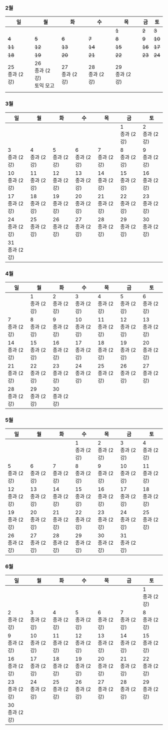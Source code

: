 
### 2월

| 일             | 월                      | 화             | 수             | 목             | 금      | 토      |
| ------------- | ---------------------- | ------------- | ------------- | ------------- | ------ | ------ |
|               |                        |               |               | ~~1~~         | ~~2~~  | ~~3~~  |
| ~~4~~         | ~~5~~                  | ~~6~~         | ~~7~~         | ~~8~~         | ~~9~~  | ~~10~~ |
| ~~11~~        | ~~12~~                 | ~~13~~        | ~~14~~        | ~~15~~        | ~~16~~ | ~~17~~ |
| ~~18~~        | ~~19~~                 | ~~20~~        | ~~21~~        | ~~22~~        | ~~23~~ | ~~24~~ |
| 25<br>종과 (2강) | 26<br>종과 (2강)<br>토익 모고 | 27<br>종과 (2강) | 28<br>종과 (2강) | 29<br>종과 (2강) |        |        |
|               |                        |               |               |               |        |        |

### 3월

| 일             | 월             | 화             | 수             | 목             | 금             | 토             |
| ------------- | ------------- | ------------- | ------------- | ------------- | ------------- | ------------- |
|               |               |               |               |               | 1<br>종과 (2강)  | 2<br>종과 (2강)  |
| 3<br>종과 (2강)  | 4<br>종과 (2강)  | 5<br>종과 (2강)  | 6<br>종과 (2강)  | 7<br>종과 (2강)  | 8<br>종과 (2강)  | 9<br>종과 (2강)  |
| 10<br>종과 (2강) | 11<br>종과 (2강) | 12<br>종과 (2강) | 13<br>종과 (2강) | 14<br>종과 (2강) | 15<br>종과 (2강) | 16<br>종과 (2강) |
| 17<br>종과 (2강) | 18<br>종과 (2강) | 19<br>종과 (2강) | 20<br>종과 (2강) | 21<br>종과 (2강) | 22<br>종과 (2강) | 23<br>종과 (2강) |
| 24<br>종과 (2강) | 25<br>종과 (2강) | 26<br>종과 (2강) | 27<br>종과 (2강) | 28<br>종과 (2강) | 29<br>종과 (2강) | 30<br>종과 (2강) |
| 31<br>종과 (2강) |               |               |               |               |               |               |

### 4월

| 일             | 월             | 화             | 수             | 목             | 금             | 토             |
| ------------- | ------------- | ------------- | ------------- | ------------- | ------------- | ------------- |
|               | 1<br>종과 (2강)  | 2<br>종과 (2강)  | 3<br>종과 (2강)  | 4<br>종과 (2강)  | 5<br>종과 (2강)  | 6<br>종과 (2강)  |
| 7<br>종과 (2강)  | 8<br>종과 (2강)  | 9<br>종과 (2강)  | 10<br>종과 (2강) | 11<br>종과 (2강) | 12<br>종과 (2강) | 13<br>종과 (2강) |
| 14<br>종과 (2강) | 15<br>종과 (2강) | 16<br>종과 (2강) | 17<br>종과 (2강) | 18<br>종과 (2강) | 19<br>종과 (2강) | 20<br>종과 (2강) |
| 21<br>종과 (2강) | 22<br>종과 (2강) | 23<br>종과 (2강) | 24<br>종과 (2강) | 25<br>종과 (2강) | 26<br>종과 (2강) | 27<br>종과 (2강) |
| 28<br>종과 (2강) | 29<br>종과 (2강) | 30<br>종과 (2강) |               |               |               |               |

### 5월

| 일             | 월             | 화             | 수             | 목             | 금             | 토             |
| ------------- | ------------- | ------------- | ------------- | ------------- | ------------- | ------------- |
|               |               |               | 1<br>종과 (2강)  | 2<br>종과 (2강)  | 3<br>종과 (2강)  | 4<br>종과 (2강)  |
| 5<br>종과 (2강)  | 6<br>종과 (2강)  | 7<br>종과 (2강)  | 8<br>종과 (2강)  | 9<br>종과 (2강)  | 10<br>종과 (2강) | 11<br>종과 (2강) |
| 12<br>종과 (2강) | 13<br>종과 (2강) | 14<br>종과 (2강) | 15<br>종과 (2강) | 16<br>종과 (2강) | 17<br>종과 (2강) | 18<br>종과 (2강) |
| 19<br>종과 (2강) | 20<br>종과 (2강) | 21<br>종과 (2강) | 22<br>종과 (2강) | 23<br>종과 (2강) | 24<br>종과 (2강) | 25<br>종과 (2강) |
| 26<br>종과 (2강) | 27<br>종과 (2강) | 28<br>종과 (2강) | 29<br>종과 (2강) | 30<br>종과 (2강) | 31<br>종과 (2강) |               |

### 6월

  

| 일             | 월             | 화             | 수             | 목             | 금             | 토             |
| ------------- | ------------- | ------------- | ------------- | ------------- | ------------- | ------------- |
|               |               |               |               |               |               | 1<br>종과 (2강)  |
| 2<br>종과 (2강)  | 3<br>종과 (2강)  | 4<br>종과 (2강)  | 5<br>종과 (2강)  | 6<br>종과 (2강)  | 7<br>종과 (2강)  | 8<br>종과 (2강)  |
| 9<br>종과 (2강)  | 10<br>종과 (2강) | 11<br>종과 (2강) | 12<br>종과 (2강) | 13<br>종과 (2강) | 14<br>종과 (2강) | 15<br>종과 (2강) |
| 16<br>종과 (2강) | 17<br>종과 (2강) | 18<br>종과 (2강) | 19<br>종과 (2강) | 20<br>종과 (2강) | 21<br>종과 (2강) | 22<br>종과 (2강) |
| 23<br>종과 (2강) | 24<br>종과 (2강) | 25<br>종과 (2강) | 26<br>종과 (2강) | 27<br>종과 (2강) | 28<br>종과 (2강) | 29<br>종과 (2강) |
| 30<br>종과 (2강) |               |               |               |               |               |               |